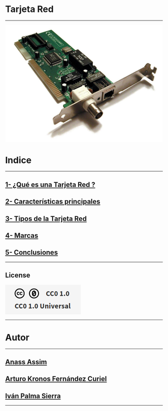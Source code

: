 # Tarjeta Red


***
<img src="/img/logo.jpg" alt="logo" width="600px"></img>


# Indice
***

## [1- ¿Qué es una Tarjeta Red ? ](https://github.com/ciscoAnass/FHW-tarjeta-red/blob/main/definicion.md)
## [2- Características principales](https://github.com/ciscoAnass/FHW-tarjeta-red/blob/main/caracteristicas.md)
## [3- Tipos de la Tarjeta Red](https://github.com/ciscoAnass/FHW-tarjeta-red/blob/main/tipos.md)
## [4- Marcas ](https://github.com/ciscoAnass/FHW-tarjeta-red/blob/main/Marcas.md)
## [5- Conclusiones ](https://github.com/ciscoAnass/FHW-tarjeta-red/blob/main/conclucion.md)


***
## License

![License](/img/license.png)

***


# Autor
***

## [Anass Assim](https://github.com/ciscoAnass)
## [Arturo Kronos Fernández Curiel](https://github.com/ciscoAnass)
## [Iván Palma Sierra](https://github.com/ciscoAnass)


***

